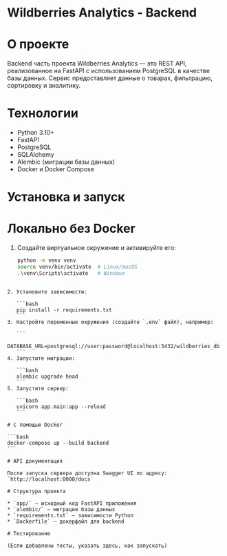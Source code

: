 
# Wildberries Analytics - Backend

# О проекте
Backend часть проекта Wildberries Analytics — это REST API, реализованное на FastAPI с использованием PostgreSQL в качестве базы данных. Сервис предоставляет данные о товарах, фильтрацию, сортировку и аналитику.

# Технологии
- Python 3.10+
- FastAPI
- PostgreSQL
- SQLAlchemy
- Alembic (миграции базы данных)
- Docker и Docker Compose

# Установка и запуск

# Локально без Docker
1. Создайте виртуальное окружение и активируйте его:
   ```bash
   python -m venv venv
   source venv/bin/activate  # Linux/macOS
   .\venv\Scripts\activate   # Windows
````

2. Установите зависимости:

   ```bash
   pip install -r requirements.txt
   ```
3. Настройте переменные окружения (создайте `.env` файл), например:

   ```
   DATABASE_URL=postgresql://user:password@localhost:5432/wildberries_db
   ```
4. Запустите миграции:

   ```bash
   alembic upgrade head
   ```
5. Запустите сервер:

   ```bash
   uvicorn app.main:app --reload
   ```

# С помощью Docker

```bash
docker-compose up --build backend
```

# API документация

После запуска сервера доступна Swagger UI по адресу:
`http://localhost:8000/docs`

# Структура проекта

* `app/` — исходный код FastAPI приложения
* `alembic/` — миграции базы данных
* `requirements.txt` — зависимости Python
* `Dockerfile` — докерфайл для backend

# Тестирование

(Если добавлены тесты, указать здесь, как запускать)